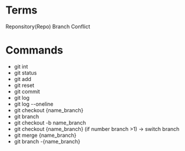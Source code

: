 # Terms
Reponsitory(Repo)
Branch
Conflict

# Commands

- git int
- git status
- git add
- git reset
- git commit
- git log
- git log --oneline
- git checkout {name_branch}
- git branch
- git checkout -b name_branch
- git checkout {name_branch} (if number branch >1) -> switch branch
- git merge {name_branch}
- git branch -{name_branch}